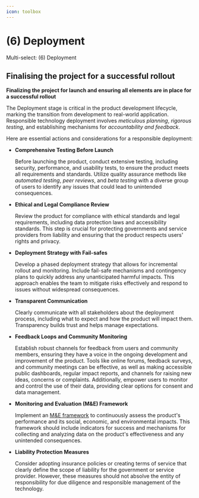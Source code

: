 ```yaml
---
icon: toolbox
---
```


# (6) Deployment

Multi-select: (6) Deployment

## Finalising the project for a successful rollout

**Finalizing the project for launch and ensuring all elements are in place for a successful rollout**

The Deployment stage is critical in the product development lifecycle, marking the transition from development to real-world application. Responsible technology deployment involves _meticulous planning_, _rigorous testing_, and establishing mechanisms for _accountability and feedback_.

Here are essential actions and considerations for a responsible deployment:

*   **Comprehensive Testing Before Launch**

    Before launching the product, conduct extensive testing, including security, performance, and usability tests, to ensure the product meets all requirements and standards. Utilize quality assurance methods like _automated testing_, _peer reviews_, and _beta testing_ with a diverse group of users to identify any issues that could lead to unintended consequences.
*   **Ethical and Legal Compliance Review**

    Review the product for compliance with ethical standards and legal requirements, including data protection laws and accessibility standards. This step is crucial for protecting governments and service providers from liability and ensuring that the product respects users' rights and privacy.
*   **Deployment Strategy with Fail-safes**

    Develop a phased deployment strategy that allows for incremental rollout and monitoring. Include fail-safe mechanisms and contingency plans to quickly address any unanticipated harmful impacts. This approach enables the team to mitigate risks effectively and respond to issues without widespread consequences.
*   **Transparent Communication**

    Clearly communicate with all stakeholders about the deployment process, including what to expect and how the product will impact them. Transparency builds trust and helps manage expectations.
*   **Feedback Loops and Community Monitoring**

    Establish robust channels for feedback from users and community members, ensuring they have a voice in the ongoing development and improvement of the product. Tools like online forums, feedback surveys, and community meetings can be effective, as well as making accessible public dashboards, regular impact reports, and channels for raising new ideas, concerns or complaints. Additionally, empower users to monitor and control the use of their data, providing clear options for consent and data management.
*   **Monitoring and Evaluation (M\&E) Framework**

    Implement an [M\&E framework](https://www.notion.so/MREL-2b99ff2b90224b94b3fee543efa03330?pvs=21) to continuously assess the product's performance and its social, economic, and environmental impacts. This framework should include indicators for success and mechanisms for collecting and analyzing data on the product's effectiveness and any unintended consequences.
*   **Liability Protection Measures**

    Consider adopting insurance policies or creating terms of service that clearly define the scope of liability for the government or service provider. However, these measures should not absolve the entity of responsibility for due diligence and responsible management of the technology.
